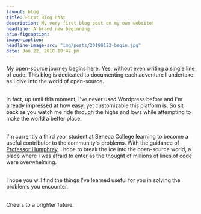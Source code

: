 ```yaml
---
layout: blog
title: First Blog Post
description: My very first blog post on my own website!
headline: A brand new beginning
aria-figcaption: 
image-caption: 
headline-image-src: "img/posts/20180122-begin.jpg"
date: Jan 22, 2018 10:47 pm
---
```


<div class="">

My open-source journey begins here. Yes, without even writing a single line of code. This blog is dedicated to documenting each adventure I undertake as I dive into the world of open-source.<br><br>

In fact, up until this moment, I've never used Wordpress before and I'm already impressed at how easy, yet customizable this platform is. So sit back as you watch me ride through the highs and lows while attempting to make the world a better place.<br><br>

I'm currently a third year student at Seneca College learning to become a useful contributor to the community's problems. With the guidance of <a href="https://twitter.com/humphd?lang=en" target="_blank" rel="noopener">Professor Humphrey</a>, I hope to break the ice into the open-source world, a place where I was afraid to enter as the thought of millions of lines of code were overwhelming.<br><br>

I hope you will find the things I've learned useful for you in solving the problems you encounter.<br><br>

Cheers to a brighter future.